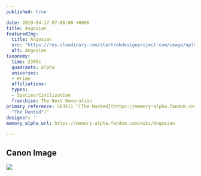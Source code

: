 ```yaml
---
published: true

date: 2019-04-17 07:00:00 +0000
title: Angosian
featuredImg:
  title: Angosian
  src: "https://res.cloudinary.com/startrekdesignproject-com/image/upload/v1555534082/Angosian.png"
  alt: Angosian
taxonomy:
  time: 2300s
  quadrants: Alpha
  universes:
  - Prime
  affiliations:
  types:
  - Species/Civilization
  franchise: The Next Generation
primary_reference: S03E11 "[The Hunted](https://memory-alpha.fandom.com/wiki/The_Hunted
  "The Hunted")"
designer: ''
memory_alpha_url: https://memory-alpha.fandom.com/wiki/Angosian

---
```

## Canon Image

![](https://res.cloudinary.com/startrekdesignproject-com/image/upload/v1555534082/Angosian1.jpg)